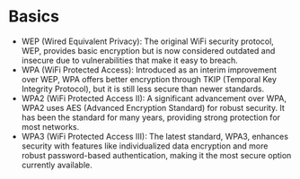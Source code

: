 # Basics
- WEP (Wired Equivalent Privacy): The original WiFi security protocol, WEP, provides basic encryption but is now considered outdated and insecure due to vulnerabilities that make it easy to breach.
- WPA (WiFi Protected Access): Introduced as an interim improvement over WEP, WPA offers better encryption through TKIP (Temporal Key Integrity Protocol), but it is still less secure than newer standards.
- WPA2 (WiFi Protected Access II): A significant advancement over WPA, WPA2 uses AES (Advanced Encryption Standard) for robust security. It has been the standard for many years, providing strong protection for most networks.
- WPA3 (WiFi Protected Access III): The latest standard, WPA3, enhances security with features like individualized data encryption and more robust password-based authentication, making it the most secure option currently available.
